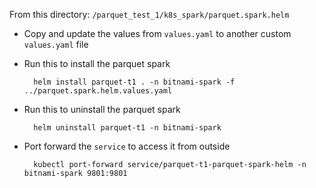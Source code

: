 From this directory: `/parquet_test_1/k8s_spark/parquet.spark.helm`
- Copy and update the values from `values.yaml` to another custom `values.yaml` file
- Run this to install the parquet spark

        helm install parquet-t1 . -n bitnami-spark -f ../parquet.spark.helm.values.yaml 

- Run this to uninstall the parquet spark

        helm uninstall parquet-t1 -n bitnami-spark

- Port forward the `service` to access it from outside

        kubectl port-forward service/parquet-t1-parquet-spark-helm -n bitnami-spark 9801:9801

